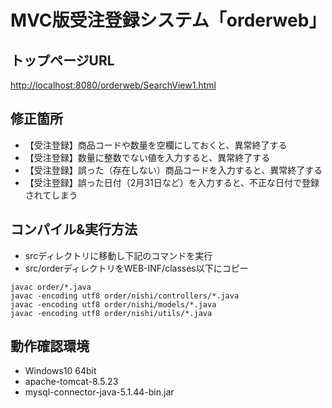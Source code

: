 # MVC版受注登録システム「orderweb」

## トップページURL
[http://localhost:8080/orderweb/SearchView1.html](http://localhost:8080/orderweb/SearchView1.html)

## 修正箇所
- 【受注登録】商品コードや数量を空欄にしておくと、異常終了する
- 【受注登録】数量に整数でない値を入力すると、異常終了する
- 【受注登録】誤った（存在しない）商品コードを入力すると、異常終了する
- 【受注登録】誤った日付（2月31日など）を入力すると、不正な日付で登録されてしまう

## コンパイル&実行方法
- srcディレクトリに移動し下記のコマンドを実行
- src/orderディレクトリをWEB-INF/classes以下にコピー

```
javac order/*.java
javac -encoding utf8 order/nishi/controllers/*.java
javac -encoding utf8 order/nishi/models/*.java
javac -encoding utf8 order/nishi/utils/*.java
```

## 動作確認環境
- Windows10 64bit
- apache-tomcat-8.5.23
- mysql-connector-java-5.1.44-bin.jar
